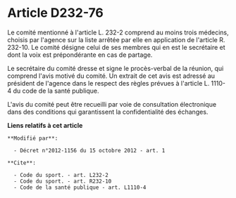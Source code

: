 # Article D232-76

Le comité mentionné à l'article L. 232-2 comprend au moins trois médecins, choisis par l'agence sur la liste arrêtée par elle
en application de l'article R. 232-10. Le comité désigne celui de ses membres qui en est le secrétaire et dont la voix est
prépondérante en cas de partage. 

Le secrétaire du comité dresse et signe le procès-verbal de la réunion, qui comprend l'avis motivé du comité. Un extrait de
cet avis est adressé au président de l'agence dans le respect des règles prévues à l'article L. 1110-4 du code de la santé
publique. 

L'avis du comité peut être recueilli par voie de consultation électronique dans des conditions qui garantissent la
confidentialité des échanges.

**Liens relatifs à cet article**

	**Modifié par**:

	  - Décret n°2012-1156 du 15 octobre 2012 - art. 1

	**Cite**:

	  - Code du sport. - art. L232-2
	  - Code du sport. - art. R232-10
	  - Code de la santé publique - art. L1110-4
